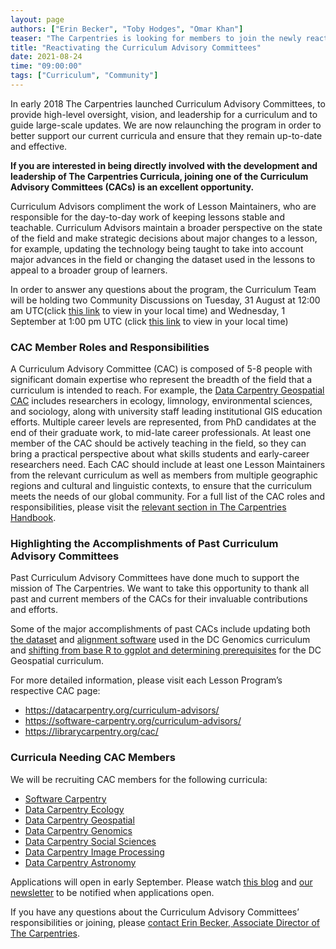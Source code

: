```yaml
---
layout: page
authors: ["Erin Becker", "Toby Hodges", "Omar Khan"]
teaser: "The Carpentries is looking for members to join the newly reactivated Curriculum Advisory Committees"
title: "Reactivating the Curriculum Advisory Committees"
date: 2021-08-24
time: "09:00:00"
tags: ["Curriculum", "Community"]
---
```


In early 2018 The Carpentries launched Curriculum Advisory Committees, to provide high-level oversight, vision, and leadership for a curriculum and to guide large-scale updates. We are now relaunching the program in order to better support our current curricula and ensure that they remain up-to-date and effective.

**If you are interested in being directly involved with the development and leadership of The Carpentries Curricula, joining one of the Curriculum Advisory Committees (CACs) is an excellent opportunity.**

Curriculum Advisors compliment the work of Lesson Maintainers, who are responsible for the day-to-day work of keeping lessons stable and teachable. Curriculum Advisors maintain a broader perspective on the state of the field and make strategic decisions about major changes to a lesson, for example, updating the technology being taught to take into account major advances in the field or changing the dataset used in the lessons to appeal to a broader group of learners.

In order to answer any questions about the program, the Curriculum Team will be holding two Community Discussions on
Tuesday, 31 August at 12:00 am UTC(click [this link](https://www.timeanddate.com/worldclock/fixedtime.html?p1=224&iso=20210830T17) to view in your local time) and
Wednesday, 1 September at 1:00 pm UTC (click [this link](https://www.timeanddate.com/worldclock/fixedtime.html?iso=20210901T06&p1=224) to view in your local time)
### CAC Member Roles and Responsibilities

A Curriculum Advisory Committee (CAC) is composed of 5-8 people with significant domain expertise who represent the breadth of the field that a curriculum is intended to reach. For example, the [Data Carpentry Geospatial CAC](https://datacarpentry.org/lesson-leadership/) includes researchers in ecology, limnology, environmental sciences, and sociology, along with university staff leading institutional GIS education efforts. Multiple career levels are represented, from PhD candidates at the end of their graduate work, to mid-late career professionals. At least one member of the CAC should be actively teaching in the field, so they can bring a practical perspective about what skills students and early-career researchers need. Each CAC should include at least one Lesson Maintainers from the relevant curriculum  as well as members from multiple geographic regions and cultural and linguistic contexts, to ensure that the curriculum meets the needs of our global community.
For a full list of the CAC roles and responsibilities, please visit the [relevant section in The Carpentries Handbook](https://docs.carpentries.org/topic_folders/lesson_development/lesson_development_roles.html#curriculum-advisory-committee).
### Highlighting the Accomplishments of Past Curriculum Advisory Committees
Past Curriculum Advisory Committees have done much to support the mission of The Carpentries. We want to take this opportunity to thank all past  and current members of the CACs for their invaluable contributions and efforts.

Some of the major accomplishments of past CACs include updating both [the dataset](https://github.com/datacarpentry/genomics-workshop/issues/42) and [alignment software](https://github.com/datacarpentry/wrangling-genomics/issues/111) used in the DC Genomics curriculum and [shifting from base R to ggplot and determining prerequisites](https://github.com/datacarpentry/curriculum-advisors/blob/main/geospatial/minutes/march-2018-geospatial-minutes.md) for the DC Geospatial curriculum.

For more detailed information, please visit each Lesson Program’s respective CAC page:
- https://datacarpentry.org/curriculum-advisors/
- https://software-carpentry.org/curriculum-advisors/
- https://librarycarpentry.org/cac/

### Curricula Needing CAC Members

We will be recruiting CAC members for the following curricula:
- [Software Carpentry](https://carpentries.org/workshops-curricula/#swc-all)
- [Data Carpentry Ecology](https://carpentries.org/workshops-curricula/#dc-ecology)
- [Data Carpentry Geospatial](https://carpentries.org/workshops-curricula/#dc-geospatial)
- [Data Carpentry Genomics](https://carpentries.org/workshops-curricula/#dc-genomics)
- [Data Carpentry Social Sciences](https://carpentries.org/workshops-curricula/#dc-socialsci)
- [Data Carpentry Image Processing](https://datacarpentry.org/image-processing/)
- [Data Carpentry Astronomy](https://datacarpentry.org/astronomy-python/)

Applications will open in early September. Please watch [this blog](https://carpentries.org/blog/) and [our newsletter](https://carpentries.org/newsletter/) to be notified when applications open.


If you have any questions about the Curriculum Advisory Committees’ responsibilities or joining, please [contact Erin Becker, Associate Director of The Carpentries](mailto:ebecker@carpentries.org).
